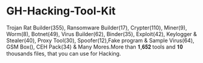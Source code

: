 # GH-Hacking-Tool-Kit
Trojan Rat Builder(355), Ransomware Builder(17), Crypter(110), Miner(9), Worm(8), Botnet(49), Virus Builder(62), Binder(35), Exploit(42), Keylogger &amp; Stealer(40), Proxy Tool(30), Spoofer(12),Fake program &amp; Sample Virus(64), GSM Box(), CEH Pack(34) &amp; Many Mores.More than 𝟏,𝟔𝟓𝟐 tools and 𝟏𝟎 thousands files, that you can use for Hacking.
